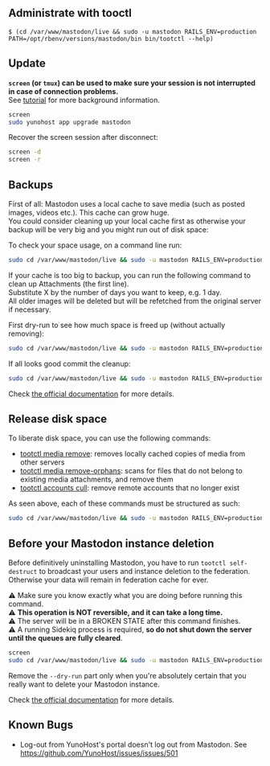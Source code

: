 ## Administrate with tooctl

`$ (cd /var/www/mastodon/live && sudo -u mastodon RAILS_ENV=production PATH=/opt/rbenv/versions/mastodon/bin bin/tootctl --help)`

## Update

**`screen` (or `tmux`) can be used to make sure your session is not interrupted in case of connection problems.**  
See [tutorial](https://www.howtogeek.com/662422/how-to-use-linuxs-screen-command/) for more background information.

```bash
screen
sudo yunohost app upgrade mastodon
```

Recover the screen session after disconnect:

```bash
screen -d
screen -r
```

## Backups

First of all: Mastodon uses a local cache to save media (such as posted images, videos etc.). This cache can grow huge.  
You could consider cleaning up your local cache first as otherwise your backup will be very big and you might run out of disk space:

To check your space usage, on a command line run:

```bash
sudo cd /var/www/mastodon/live && sudo -u mastodon RAILS_ENV=production PATH=/opt/rbenv/versions/mastodon/bin bin/tootctl media usage
```

If your cache is too big to backup, you can run the following command to clean up Attachments (the first line).  
Substitute X by the number of days you want to keep, e.g. 1 day.  
All older images will be deleted but will be refetched from the original server if necessary.

First dry-run to see how much space is freed up (without actually removing):

```bash
sudo cd /var/www/mastodon/live && sudo -u mastodon RAILS_ENV=production PATH=/opt/rbenv/versions/mastodon/bin bin/tootctl media remove --days=X --dry-run`
```

If all looks good commit the cleanup:

```bash
sudo cd /var/www/mastodon/live && sudo -u mastodon RAILS_ENV=production PATH=/opt/rbenv/versions/mastodon/bin bin/tootctl media remove --days=X`
```

Check [the official documentation](https://docs.joinmastodon.org/admin/tootctl/#media-remove) for more details.

## Release disk space

To liberate disk space, you can use the following commands:

- [tootctl media remove](https://docs.joinmastodon.org/admin/tootctl/#media-remove): removes locally cached copies of media from other servers
- [tootctl media remove-orphans](https://docs.joinmastodon.org/admin/tootctl/#media-remove-orphans): scans for files that do not belong to existing media attachments, and remove them
- [tootctl accounts cull](https://docs.joinmastodon.org/admin/tootctl/#accounts-cull): remove remote accounts that no longer exist

As seen above, each of these commands must be structured as such:

```bash
sudo cd /var/www/mastodon/live && sudo -u mastodon RAILS_ENV=production PATH=/opt/rbenv/versions/mastodon/bin bin/tootctl command
```

## Before your Mastodon instance deletion

Before definitively uninstalling Mastodon, you have to run `tootctl self-destruct` to broadcast your users and instance deletion to the federation.  
Otherwise your data will remain in federation cache for ever.

⚠️ Make sure you know exactly what you are doing before running this command.  
⚠️ **This operation is NOT reversible, and it can take a long time.**  
⚠️ The server will be in a BROKEN STATE after this command finishes.  
⚠️ A running Sidekiq process is required, **so do not shut down the server until the queues are fully cleared**.

```bash
screen
sudo cd /var/www/mastodon/live && sudo -u mastodon RAILS_ENV=production PATH=/opt/rbenv/versions/mastodon/bin bin/tootctl self-destruct --dry-run
```

Remove the `--dry-run` part only when you're absolutely certain that you really want to delete your Mastodon instance.

Check [the official documentation](https://docs.joinmastodon.org/admin/tootctl/#self-destruct) for more details.

## Known Bugs

- Log-out from YunoHost's portal doesn't log out from Mastodon. See <https://github.com/YunoHost/issues/issues/501>
